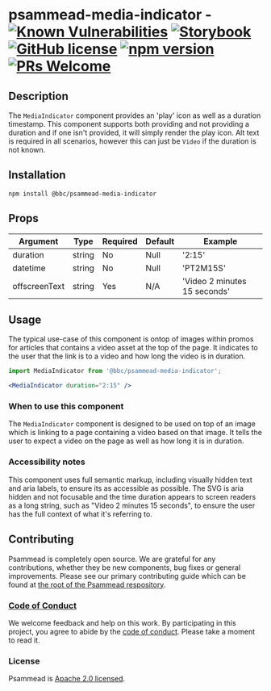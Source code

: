 # psammead-media-indicator - [![Known Vulnerabilities](https://snyk.io/test/github/bbc/psammead/badge.svg?targetFile=packages%2Fcomponents%2Fpsammead-media-indicator%2Fpackage.json)](https://snyk.io/test/github/bbc/psammead?targetFile=packages%2Fcomponents%2Fpsammead-media-indicator%2Fpackage.json) [![Storybook](https://raw.githubusercontent.com/storybooks/media-indicator/master/badge/badge-storybook.svg?sanitize=true)](https://bbc.github.io/psammead/?path=/story/media-indicator--default) [![GitHub license](https://img.shields.io/badge/license-Apache%202.0-blue.svg)](https://github.com/bbc/psammead/blob/latest/LICENSE) [![npm version](https://img.shields.io/npm/v/@bbc/psammead-media-indicator.svg)](https://www.npmjs.com/package/@bbc/psammead-media-indicator) [![PRs Welcome](https://img.shields.io/badge/PRs-welcome-brightgreen.svg)](https://github.com/bbc/psammead/blob/latest/CONTRIBUTING.md)

## Description

The `MediaIndicator` component provides an 'play' icon as well as a duration timestamp. This component supports both providing and not providing a duration and if one isn't provided, it will simply render the play icon. Alt text is required in all scenarios, however this can just be `Video` if the duration is not known. 

## Installation

`npm install @bbc/psammead-media-indicator`

## Props

| Argument      | Type   | Required | Default | Example                      |
| ------------- | ------ | -------- | ------- | ---------------------------- |
| duration      | string | No       | Null    | '2:15'                       |
| datetime      | string | No       | Null    | 'PT2M15S'                    |
| offscreenText | string | Yes      | N/A     | 'Video 2 minutes 15 seconds' |

## Usage

The typical use-case of this component is ontop of images within promos for articles that contains a video asset at the top of the page. It indicates to the user that the link is to a video and how long the video is in duration.

```jsx
import MediaIndicator from '@bbc/psammead-media-indicator';

<MediaIndicator duration="2:15" />
```

### When to use this component

The `MediaIndicator` component is designed to be used on top of an image which is linking to a page containing a video based on that image. It tells the user to expect a video on the page as well as how long it is in duration.

<!-- ### When not to use this component -->

### Accessibility notes

This component uses full semantic markup, including visually hidden text and aria labels, to ensure its as accessible as possible. The SVG is aria hidden and not focusable and the time duration appears to screen readers as a long string, such as "Video 2 minutes 15 seconds", to ensure the user has the full context of what it's referring to.

<!-- ## Roadmap -->

## Contributing

Psammead is completely open source. We are grateful for any contributions, whether they be new components, bug fixes or general improvements. Please see our primary contributing guide which can be found at [the root of the Psammead respository](https://github.com/bbc/psammead/blob/latest/CONTRIBUTING.md).

### [Code of Conduct](https://github.com/bbc/psammead/blob/latest/CODE_OF_CONDUCT.md)

We welcome feedback and help on this work. By participating in this project, you agree to abide by the [code of conduct](https://github.com/bbc/psammead/blob/latest/CODE_OF_CONDUCT.md). Please take a moment to read it.

### License

Psammead is [Apache 2.0 licensed](https://github.com/bbc/psammead/blob/latest/LICENSE).
